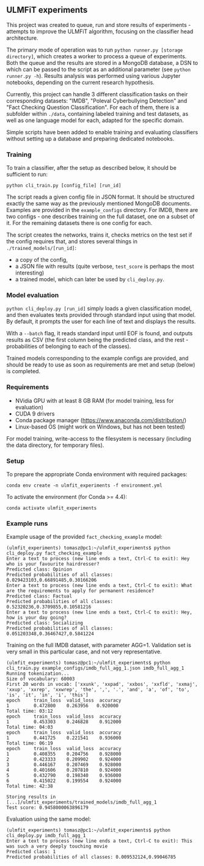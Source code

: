 ## ULMFiT experiments

This project was created to queue, run and store results of experiments -
attempts to improve the ULMFiT algorithm, focusing on the classifier head
architecture.

The primary mode of operation was to run `python runner.py [storage directory]`,
which creates a worker to process a queue of experiments. Both the queue and
the results are stored in a MongoDB database, a DSN to which can be passed to
the script as an additional parameter (see `python runner.py -h`). Results
analysis was performed using various Jupyter notebooks, depending on the current
research hypothesis.

Currently, this project can handle 3 different classification tasks on their
corresponding datasets: "IMDB", "Poleval Cyberbullying Detection" and "Fact
Checking Question Classification". For each of them, there is a subfolder within
`./data`, containing labeled training and test datasets, as well as one
language model for each, adapted for the specific domain.

Simple scripts have been added to enable training and evaluating classifiers
without setting up a database and preparing dedicated notebooks.

### Training
To train a classifier, after the setup as described below,
it should be sufficient to run:
```
python cli_train.py [config_file] [run_id]
```
The script reads a given config file in JSON format. It should be structured
exactly the same way as the previously mentioned MongoDB documents. Examples are
provided in the `example_configs` directory. For IMDB, there are two configs -
one describes training on the full dataset, one on a subset of it. For the
remaining datasets there is one config for each.

The script creates the networks, trains it, checks metrics on the test set if
the config requires that, and stores several things in
`./trained_models/[run_id]`:

- a copy of the config,
- a JSON file with results (quite verbose, `test_score` is perhaps the most
  interesting)
- a trained model, which can later be used by `cli_deploy.py`.

### Model evaluation

`python cli_deploy.py [run_id]` simply loads a given classification model, and
then evaluates texts provided through standard input using that model. By
default, it prompts the user for each line of text and displays the results.

With a `--batch` flag, it reads standard input until EOF is found, and outputs
results as CSV (the first column being the predicted class, and the rest -
  probabilities of belonging to each of the classes).

Trained models corresponding to the example configs are provided, and should be
ready to use as soon as requirements are met and setup (below) is completed.

### Requirements
- NVidia GPU with at least 8 GB RAM (for model training, less for evaluation)
- CUDA 9 drivers
- Conda package manager (https://www.anaconda.com/distribution/)
- Linux-based OS (might work on Windows, but has not been tested)

For model training, write-access to the filesystem is necessary (including the data directory, for temporary files).
### Setup
To prepare the appropriate Conda environment with required packages:
```
conda env create -n ulmfit_experiments -f environment.yml
```

To activate the environment (for Conda >= 4.4):
```
conda activate ulmfit_experiments
```

### Example runs
Example usage of the provided `fact_checking_example` model:
```
(ulmfit_experiments) tomasz@pc1:~/ulmfit_experiments$ python cli_deploy.py fact_checking_example
Enter a text to process (new line ends a text, Ctrl-C to exit): Hey who is your favourite hairdresser?                                           
Predicted class: Opinion
Predicted probabilities of all classes: 0.029423103,0.66891485,0.30166206
Enter a text to process (new line ends a text, Ctrl-C to exit): What are the requirements to apply for permanent residence?
Predicted class: Factual
Predicted probabilities of all classes: 0.52320236,0.3709855,0.10581216
Enter a text to process (new line ends a text, Ctrl-C to exit): Hey, how is your day going?
Predicted class: Socializing
Predicted probabilities of all classes: 0.051203348,0.36467427,0.5841224
```

Training on the full IMDB dataset, with parameter AGG=1. Validation set is very small in this particular case, and not very representative.
```
(ulmfit_experiments) tomasz@pc1:~/ulmfit_experiments$ python cli_train.py example_configs/imdb_full_agg_1.json imdb_full_agg_1
Running tokenization...
Size of vocabulary: 60003                                                                                                                        
First 20 words in vocab: ['xxunk', 'xxpad', 'xxbos', 'xxfld', 'xxmaj', 'xxup', 'xxrep', 'xxwrep', 'the', ',', '.', 'and', 'a', 'of', 'to', 'is', 'it', 'in', 'i', 'this']
epoch     train_loss  valid_loss  accuracy
1         0.472800    0.263956   0.920000                                      
Total time: 03:12
epoch     train_loss  valid_loss  accuracy
1         0.453303    0.246828    0.912000
Total time: 04:03
epoch     train_loss  valid_loss  accuracy
1         0.441725    0.221541    0.936000
Total time: 06:19
epoch     train_loss  valid_loss  accuracy
1         0.408355    0.204756    0.928000
2         0.423333    0.209902    0.924000
3         0.446167    0.207469    0.928000
4         0.401606    0.207810    0.924000
5         0.432790    0.198340    0.936000
6         0.415022    0.199554    0.924000
Total time: 42:38

Storing results in [...]/ulmfit_experiments/trained_models/imdb_full_agg_1
Test score: 0.9458000063896179
```
Evaluation using the same model:
```
(ulmfit_experiments) tomasz@pc1:~/ulmfit_experiments$ python cli_deploy.py imdb_full_agg_1
Enter a text to process (new line ends a text, Ctrl-C to exit): This was such a very deeply touching movie                                       
Predicted class: 1
Predicted probabilities of all classes: 0.009532124,0.99046785
```
